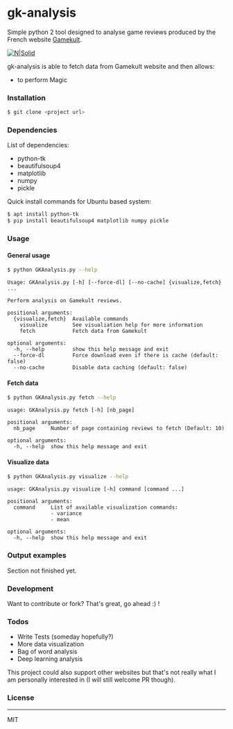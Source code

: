 # gk-analysis

Simple python 2 tool designed to analyse game reviews produced by the French website [Gamekult](http://www.gamekult.com/).

[![N|Solid](https://www.python.org/static/img/python-logo.png)](https://nodesource.com/products/nsolid)

gk-analysis is able to fetch data from Gamekult website and then allows:

  - to perform Magic


### Installation

```sh
$ git clone <project url>
```

### Dependencies
List of dependencies:
 - python-tk
 - beautifulsoup4
 - matplotlib
 - numpy
 - pickle

Quick install commands for Ubuntu based system:
```sh
$ apt install python-tk
$ pip install beautifulsoup4 matplotlib numpy pickle
```
### Usage

#### General usage

```sh
$ python GKAnalysis.py --help
```

```
Usage: GKAnalysis.py [-h] [--force-dl] [--no-cache] {visualize,fetch} ...

Perform analysis on Gamekult reviews.

positional arguments:
  {visualize,fetch}  Available commands
    visualize        See visualiation help for more information
    fetch            Fetch data from Gamekult

optional arguments:
  -h, --help         show this help message and exit
  --force-dl         Force download even if there is cache (default: false)
  --no-cache         Disable data caching (default: false)
```
#### Fetch data

```sh
$ python GKAnalysis.py fetch --help
```

```
usage: GKAnalysis.py fetch [-h] [nb_page]

positional arguments:
  nb_page     Number of page containing reviews to fetch (Default: 10)

optional arguments:
  -h, --help  show this help message and exit

```

#### Visualize data

```sh
$ python GKAnalysis.py visualize --help
```

```
usage: GKAnalysis.py visualize [-h] command [command ...]

positional arguments:
  command     List of available visualization commands:
              - variance
              - mean

optional arguments:
  -h, --help  show this help message and exit
```
### Output examples

Section not finished yet.

### Development
Want to contribute or fork? That's great, go ahead :) !

### Todos
 - Write Tests (someday hopefully?)
 - More data visualization
 - Bag of word analysis
 - Deep learning analysis

This project could also support other websites but that's not really what I am personally interested in (I will still welcome PR though).

### License
----

MIT
